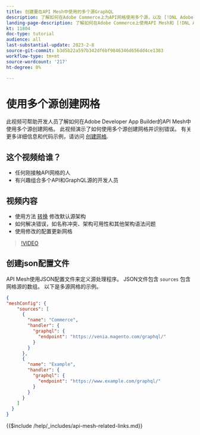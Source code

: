 ```yaml
---
title: 创建要在API Mesh中使用的多个源GraphQL
description: 了解如何在Adobe Commerce上为API网格使用多个源，以及 [!DNL Adobe App Builder]. 了解一些常见错误以及如何解决它们。
landing-page-description: 了解如何在Adobe Commerce上使用API Mesh和 [!DNL Adobe App Builder]. 了解如何创建具有多个源的网格以及如何解决一些常见错误。
kt: 11804
doc-type: tutorial
audience: all
last-substantial-update: 2023-2-8
source-git-commit: b3d5b22a597b342df6bf9846346d656dd4ce1383
workflow-type: tm+mt
source-wordcount: '217'
ht-degree: 0%

---
```


# 使用多个源创建网格

此视频可帮助开发人员了解如何在Adobe Developer App Builder的API Mesh中使用多个源创建网格。 此视频演示了如何使用多个源创建网格并识别错误。 有关更多详细信息和代码示例，请访问 [创建网格](https://developer.adobe.com/graphql-mesh-gateway/gateway/create-mesh/#create-a-mesh-1).

## 这个视频给谁？

* 任何刚接触API网格的人
* 有兴趣组合多个API和GraphQL源的开发人员

## 视频内容

* 使用方法 [转换](https://developer.adobe.com/graphql-mesh-gateway/gateway/transforms/) 修改默认源架构
* 如何解决错误，如名称冲突、架构可用性和其他架构语法问题
* 使用修改的配置更新网格

>[!VIDEO](https://video.tv.adobe.com/v/3414125)

## 创建json配置文件

API Mesh使用JSON配置文件来定义源处理程序。 JSON文件包含 `sources` 包含网格源的数组。 以下是多源网格的示例。

```json
{
"meshConfig": {
    "sources": [
      {
        "name": "Commerce",
        "handler": {
          "graphql": {
            "endpoint": "https://venia.magento.com/graphql/"
          }
        }
      },
      {
        "name": "Example",
        "handler": {
          "graphql": {
            "endpoint": "https://www.example.com/graphql/"
          }
        }
      }
    ]
  }
}
```

{{$include /help/_includes/api-mesh-related-links.md}}
